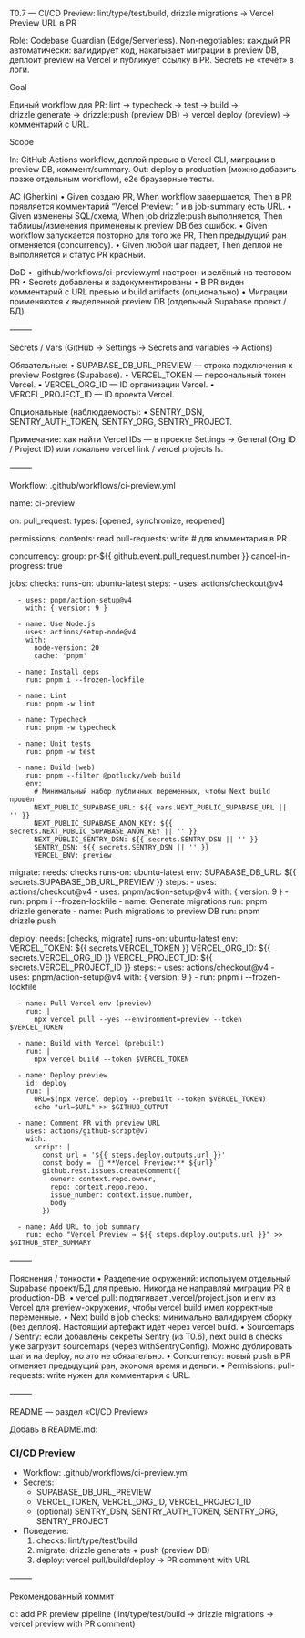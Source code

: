 T0.7 — CI/CD Preview: lint/type/test/build, drizzle migrations → Vercel Preview URL в PR

Role: Codebase Guardian (Edge/Serverless).
Non-negotiables: каждый PR автоматически: валидирует код, накатывает миграции в preview DB, деплоит preview на Vercel и публикует ссылку в PR. Secrets не «течёт» в логи.

Goal

Единый workflow для PR: lint → typecheck → test → build → drizzle:generate → drizzle:push (preview DB) → vercel deploy (preview) → комментарий с URL.

Scope

In: GitHub Actions workflow, деплой превью в Vercel CLI, миграции в preview DB, коммент/summary.
Out: deploy в production (можно добавить позже отдельным workflow), e2e браузерные тесты.

AC (Gherkin)
	•	Given создаю PR, When workflow завершается, Then в PR появляется комментарий “Vercel Preview: ” и в job-summary есть URL.
	•	Given изменены SQL/схема, When job drizzle:push выполняется, Then таблицы/изменения применены к preview DB без ошибок.
	•	Given workflow запускается повторно для того же PR, Then предыдущий ран отменяется (concurrency).
	•	Given любой шаг падает, Then деплой не выполняется и статус PR красный.

DoD
	•	.github/workflows/ci-preview.yml настроен и зелёный на тестовом PR
	•	Secrets добавлены и задокументированы
	•	В PR виден комментарий с URL превью и build artifacts (опционально)
	•	Миграции применяются к выделенной preview DB (отдельный Supabase проект / БД)

⸻

Secrets / Vars (GitHub → Settings → Secrets and variables → Actions)

Обязательные:
	•	SUPABASE_DB_URL_PREVIEW — строка подключения к preview Postgres (Supabase).
	•	VERCEL_TOKEN — персональный токен Vercel.
	•	VERCEL_ORG_ID — ID организации Vercel.
	•	VERCEL_PROJECT_ID — ID проекта Vercel.

Опциональные (наблюдаемость):
	•	SENTRY_DSN, SENTRY_AUTH_TOKEN, SENTRY_ORG, SENTRY_PROJECT.

Примечание: как найти Vercel IDs — в проекте Settings → General (Org ID / Project ID) или локально vercel link / vercel projects ls.

⸻

Workflow: .github/workflows/ci-preview.yml

name: ci-preview

on:
  pull_request:
    types: [opened, synchronize, reopened]

permissions:
  contents: read
  pull-requests: write  # для комментария в PR

concurrency:
  group: pr-${{ github.event.pull_request.number }}
  cancel-in-progress: true

jobs:
  checks:
    runs-on: ubuntu-latest
    steps:
      - uses: actions/checkout@v4

      - uses: pnpm/action-setup@v4
        with: { version: 9 }

      - name: Use Node.js
        uses: actions/setup-node@v4
        with:
          node-version: 20
          cache: 'pnpm'

      - name: Install deps
        run: pnpm i --frozen-lockfile

      - name: Lint
        run: pnpm -w lint

      - name: Typecheck
        run: pnpm -w typecheck

      - name: Unit tests
        run: pnpm -w test

      - name: Build (web)
        run: pnpm --filter @potlucky/web build
        env:
          # Минимальный набор публичных переменных, чтобы Next build прошёл
          NEXT_PUBLIC_SUPABASE_URL: ${{ vars.NEXT_PUBLIC_SUPABASE_URL || '' }}
          NEXT_PUBLIC_SUPABASE_ANON_KEY: ${{ secrets.NEXT_PUBLIC_SUPABASE_ANON_KEY || '' }}
          NEXT_PUBLIC_SENTRY_DSN: ${{ secrets.SENTRY_DSN || '' }}
          SENTRY_DSN: ${{ secrets.SENTRY_DSN || '' }}
          VERCEL_ENV: preview

  migrate:
    needs: checks
    runs-on: ubuntu-latest
    env:
      SUPABASE_DB_URL: ${{ secrets.SUPABASE_DB_URL_PREVIEW }}
    steps:
      - uses: actions/checkout@v4
      - uses: pnpm/action-setup@v4
        with: { version: 9 }
      - run: pnpm i --frozen-lockfile
      - name: Generate migrations
        run: pnpm drizzle:generate
      - name: Push migrations to preview DB
        run: pnpm drizzle:push

  deploy:
    needs: [checks, migrate]
    runs-on: ubuntu-latest
    env:
      VERCEL_TOKEN: ${{ secrets.VERCEL_TOKEN }}
      VERCEL_ORG_ID: ${{ secrets.VERCEL_ORG_ID }}
      VERCEL_PROJECT_ID: ${{ secrets.VERCEL_PROJECT_ID }}
    steps:
      - uses: actions/checkout@v4
      - uses: pnpm/action-setup@v4
        with: { version: 9 }
      - run: pnpm i --frozen-lockfile

      - name: Pull Vercel env (preview)
        run: |
          npx vercel pull --yes --environment=preview --token $VERCEL_TOKEN

      - name: Build with Vercel (prebuilt)
        run: |
          npx vercel build --token $VERCEL_TOKEN

      - name: Deploy preview
        id: deploy
        run: |
          URL=$(npx vercel deploy --prebuilt --token $VERCEL_TOKEN)
          echo "url=$URL" >> $GITHUB_OUTPUT

      - name: Comment PR with preview URL
        uses: actions/github-script@v7
        with:
          script: |
            const url = '${{ steps.deploy.outputs.url }}'
            const body = `🚀 **Vercel Preview:** ${url}`
            github.rest.issues.createComment({
              owner: context.repo.owner,
              repo: context.repo.repo,
              issue_number: context.issue.number,
              body
            })

      - name: Add URL to job summary
        run: echo "Vercel Preview → ${{ steps.deploy.outputs.url }}" >> $GITHUB_STEP_SUMMARY


⸻

Пояснения / тонкости
	•	Разделение окружений: используем отдельный Supabase проект/БД для превью. Никогда не направляй миграции PR в production-DB.
	•	vercel pull: подтягивает .vercel/project.json и env из Vercel для preview-окружения, чтобы vercel build имел корректные переменные.
	•	Next build в job checks: минимально валидируем сборку (без деплоя). Настоящий артефакт идёт через vercel build.
	•	Sourcemaps / Sentry: если добавлены секреты Sentry (из T0.6), next build в checks уже загрузит sourcemaps (через withSentryConfig). Можно дублировать шаг и на deploy, но это не обязательно.
	•	Concurrency: новый push в PR отменяет предыдущий ран, экономя время и деньги.
	•	Permissions: pull-requests: write нужен для комментария с URL.

⸻

README — раздел «CI/CD Preview»

Добавь в README.md:

### CI/CD Preview
- Workflow: .github/workflows/ci-preview.yml
- Secrets:
  - SUPABASE_DB_URL_PREVIEW
  - VERCEL_TOKEN, VERCEL_ORG_ID, VERCEL_PROJECT_ID
  - (optional) SENTRY_DSN, SENTRY_AUTH_TOKEN, SENTRY_ORG, SENTRY_PROJECT
- Поведение:
  1) checks: lint/type/test/build
  2) migrate: drizzle generate + push (preview DB)
  3) deploy: vercel pull/build/deploy → PR comment with URL


⸻

Рекомендованный коммит

ci: add PR preview pipeline (lint/type/test/build → drizzle migrations → vercel preview with PR comment)

